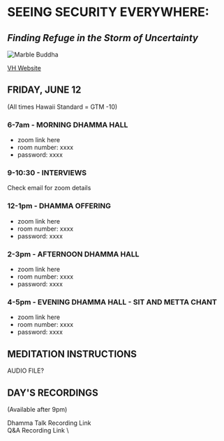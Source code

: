# SEEING SECURITY EVERYWHERE:
## *Finding Refuge in the Storm of Uncertainty*

![Marble Buddha](https://storage.googleapis.com/vipassanahawaii-courses/buddha6.jpg)

[VH Website](https://vipassanahawaii.org/)

## FRIDAY, JUNE 12
(All times Hawaii Standard = GTM -10)

### 6-7am - MORNING DHAMMA HALL
- zoom link here
- room number: xxxx
- password: xxxx

### 9-10:30 - INTERVIEWS
Check email for zoom details

### 12-1pm - DHAMMA OFFERING
- zoom link here
- room number: xxxx
- password: xxxx

### 2-3pm - AFTERNOON DHAMMA HALL
- zoom link here
- room number: xxxx
- password: xxxx

### 4-5pm - EVENING DHAMMA HALL - SIT AND METTA CHANT
- zoom link here
- room number: xxxx
- password: xxxx

## MEDITATION INSTRUCTIONS
AUDIO FILE?

## DAY'S RECORDINGS
(Available after 9pm)

Dhamma Talk Recording Link  \
Q&A Recording Link  \

